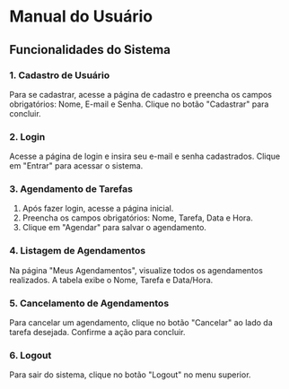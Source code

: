 
# Manual do Usuário

## Funcionalidades do Sistema

### 1. Cadastro de Usuário
Para se cadastrar, acesse a página de cadastro e preencha os campos obrigatórios: Nome, E-mail e Senha. Clique no botão "Cadastrar" para concluir.

### 2. Login
Acesse a página de login e insira seu e-mail e senha cadastrados. Clique em "Entrar" para acessar o sistema.

### 3. Agendamento de Tarefas
1. Após fazer login, acesse a página inicial.
2. Preencha os campos obrigatórios: Nome, Tarefa, Data e Hora.
3. Clique em "Agendar" para salvar o agendamento.

### 4. Listagem de Agendamentos
Na página "Meus Agendamentos", visualize todos os agendamentos realizados. A tabela exibe o Nome, Tarefa e Data/Hora.

### 5. Cancelamento de Agendamentos
Para cancelar um agendamento, clique no botão "Cancelar" ao lado da tarefa desejada. Confirme a ação para concluir.

### 6. Logout
Para sair do sistema, clique no botão "Logout" no menu superior.
